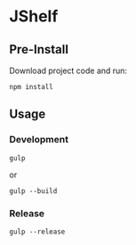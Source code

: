 # JShelf


## Pre-Install
Download project code and run:
```
npm install
```

## Usage
### Development
```
gulp
```
or
```
gulp --build
```

### Release
```
gulp --release
```